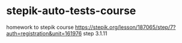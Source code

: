 # stepik-auto-tests-course
homework to stepik course https://stepik.org/lesson/187065/step/7?auth=registration&unit=161976
step 3.1.11


